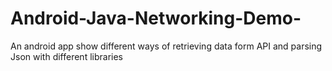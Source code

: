 # Android-Java-Networking-Demo-
An android app show different ways of retrieving data form API and parsing Json with different libraries
